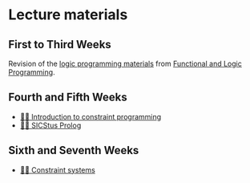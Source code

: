 # Lecture materials

## First to Third Weeks

Revision of the [logic programming materials](./logic-programming.md) from [Functional and Logic Programming](https://sigarra.up.pt/feup/en/UCURR_GERAL.FICHA_UC_VIEW?pv_ocorrencia_id=484434).

## Fourth and Fifth Weeks

- [🧑‍🏫 Introduction to constraint programming](../materials/introduction-to-constraint-programming.pdf)
- [🧑‍🏫 SICStus Prolog](../materials/sicstus-prolog.pdf)

## Sixth and Seventh Weeks

- [🧑‍🏫 Constraint systems](../materials/constraint-systems.pdf)
